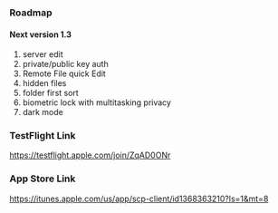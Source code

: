 ### Roadmap

#### Next version 1.3

1. server edit
1. private/public key auth
1. Remote File quick Edit
1. hidden files
1. folder first sort
1. biometric lock with multitasking privacy
1. dark mode
  
  
  
  
### TestFlight Link

https://testflight.apple.com/join/ZqAD0ONr

### App Store Link

https://itunes.apple.com/us/app/scp-client/id1368363210?ls=1&mt=8
